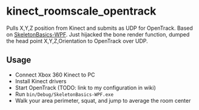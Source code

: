 # kinect_roomscale_opentrack

Pulls X,Y,Z position from Kinect and submits as UDP for OpenTrack. Based on [SkeletonBasics-WPF](https://msdn.microsoft.com/en-us/library/hh855381.aspx). Just hijacked the bone render function, dumped the head point X,Y,Z,Orientation to OpenTrack over UDP.

## Usage

- Connect Xbox 360 Kinect to PC
- Install Kinect drivers
- Start OpenTrack (TODO: link to my configuration in wiki)
- Run `bin/Debug/SkeletonBasics-WPF.exe`
- Walk your area perimeter, squat, and jump to average the room center
